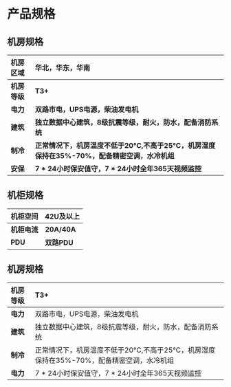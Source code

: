 # 产品规格
## 机房规格

|机房区域|华北，华东，华南|
|:-|:-|
|**机房等级**|**T3+**|
|**电力**|**双路市电，UPS电源，柴油发电机**|
|**建筑**|**独立数据中心建筑，8级抗震等级，耐火，防水，配备消防系统**|
|**制冷**|**正常情况下，机房温度不低于20℃,不高于25℃，机房湿度保持在35%-70%，配备精密空调，水冷机组**|
|**安保**|**7 * 24小时保安值守，7 * 24小时全年365天视频监控**|

## 机柜规格

|机柜空间|42U及以上|
|:-|:-|
|**机柜电流**|**20A/40A**|
|**PDU**|**双路PDU**|

## 机房规格

|机房等级|T3+|
|:-|:-|
|**电力**|双路市电，UPS电源，柴油发电机|
|**建筑**|独立数据中心建筑，8级抗震等级，耐火，防水，配备消防系统|
|**制冷**|正常情况下，机房温度不低于20℃,不高于25℃，机房湿度保持在35%-70%，配备精密空调，水冷机组|
|**电力**|7 * 24小时保安值守，7 * 24小时全年365天视频监控|
